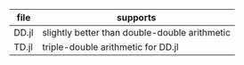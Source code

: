 |file | supports |
|-----|----------|
| DD.jl | slightly better than double-double arithmetic |
| TD.jl | triple-double arithmetic for DD.jl |
